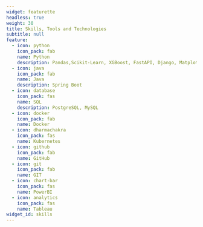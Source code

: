 ```yaml
---
widget: featurette
headless: true
weight: 30
title: Skills, Tools and Technologies
subtitle: null
feature:
  - icon: python
    icon_pack: fab
    name: Python
    description: Pandas,Scikit-Learn, XGBoost, FastAPI, Django, Matplotlib, NumPy, Streamlit, Plotly and Dash, Prophet, NeuralProphet
  - icon: java
    icon_pack: fab
    name: Java
    description: Spring Boot
  - icon: database
    icon_pack: fas
    name: SQL
    description: PostgreSQL, MySQL
  - icon: docker
    icon_pack: fab
    name: Docker
  - icon: dharmachakra
    icon_pack: fas
    name: Kubernetes
  - icon: github
    icon_pack: fab
    name: GitHub
  - icon: git
    icon_pack: fab
    name: GIT
  - icon: chart-bar
    icon_pack: fas
    name: PowerBI
  - icon: analytics
    icon_pack: fas
    name: Tableau
widget_id: skills
---
```

